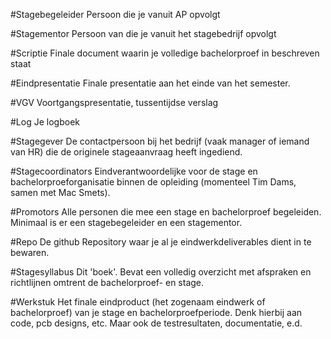 #Stagebegeleider
Persoon die je vanuit AP opvolgt

#Stagementor
Persoon van die je vanuit het stagebedrijf opvolgt

#Scriptie
Finale document waarin je volledige bachelorproef in beschreven staat

#Eindpresentatie
Finale presentatie aan het einde van het semester.

#VGV
Voortgangspresentatie, tussentijdse verslag

#Log
Je logboek

#Stagegever
De contactpersoon bij het bedrijf (vaak manager of iemand van HR) die de originele stageaanvraag heeft ingediend.

#Stagecoordinators
Eindverantwoordelijke voor de stage en bachelorproeforganisatie binnen de opleiding (momenteel Tim Dams, samen met Mac Smets).

#Promotors
Alle personen die mee een stage en bachelorproef begeleiden. Minimaal is er een stagebegeleider en een stagementor.

#Repo
De github Repository waar je al je eindwerkdeliverables dient in te bewaren.

#Stagesyllabus
Dit 'boek'. Bevat een volledig overzicht met afspraken en richtlijnen omtrent de bachelorproef- en stage.

#Werkstuk
Het finale eindproduct (het zogenaam eindwerk of bachelorproef) van je stage en bachelorproefperiode. Denk hierbij aan code, pcb designs, etc. Maar ook de testresultaten, documentatie, e.d.